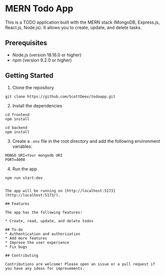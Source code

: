
# MERN Todo App

This is a TODO application built with the MERN stack (MongoDB, Express.js, React.js, Node.js). It allows you to create, update, and delete tasks.
## Prerequisites

- Node.js (version 18.16.0 or higher)
- npm (version 9.2.0 or higher)

## Getting Started

1. Clone the repository

```
git clone https://github.com/ScottDeev/todoapp.git
```

2. Install the dependencies

```
cd frontend
npm install

cd backend
npm install
```

3. Create a `.env` file in the root directory and add the following environment variables:

```
MONGO_URI=Your mongodb URI
PORT=4000
```

4. Run the app

```
npm run start:dev


The app will be running on [http://localhost:5173](http://localhost:5173/).

## Features

The app has the following features:

* Create, read, update, and delete todos

## To-do
* Authentication and authorization
* Add more features
* Improve the user experience
* Fix bugs

## Contributing

Contributions are welcome! Please open an issue or a pull request if you have any ideas for improvements.

